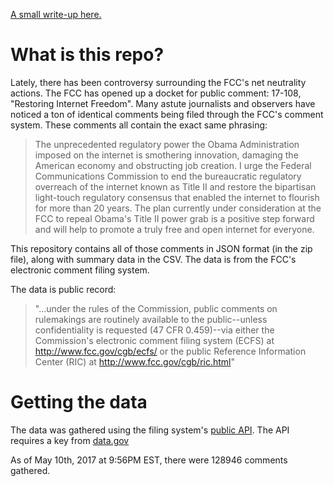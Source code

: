 [A small write-up here.](https://medium.com/@nhf/whats-up-with-all-of-those-identical-comments-on-the-fcc-net-neutrality-docket-105835f59c3e)

# What is this repo?

Lately, there has been controversy surrounding the FCC's net neutrality actions. The FCC has opened up a docket for public comment: 17-108, "Restoring Internet Freedom". Many astute journalists and observers have noticed a ton of identical comments being filed through the FCC's comment system. These comments all contain the exact same phrasing:

> The unprecedented regulatory power the Obama Administration imposed on the internet is smothering innovation, damaging the American economy and obstructing job creation. I urge the Federal Communications Commission to end the bureaucratic regulatory overreach of the internet known as Title II and restore the bipartisan light-touch regulatory consensus that enabled the internet to flourish for more than 20 years. The plan currently under consideration at the FCC to repeal Obama's Title II power grab is a positive step forward and will help to promote a truly free and open internet for everyone.

This repository contains all of those comments in JSON format (in the zip file), along with summary data in the CSV. The data is from the FCC's electronic comment filing system. 

The data is public record:

> "...under the rules of the Commission, public comments on rulemakings are routinely available to the public--unless confidentiality is requested (47 CFR 0.459)--via either the Commission's electronic comment filing system (ECFS) at http://www.fcc.gov/cgb/ecfs/ or the public Reference Information Center (RIC) at http://www.fcc.gov/cgb/ric.html"


# Getting the data
The data was gathered using the filing system's [public API](https://www.fcc.gov/ecfs/public-api-docs.html). The API requires a key from [data.gov](http://data.gov)

As of May 10th, 2017 at 9:56PM EST, there were 128946 comments gathered.




